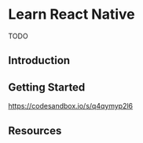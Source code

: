 # Learn React Native

TODO

## Introduction


## Getting Started

https://codesandbox.io/s/q4qymyp2l6


## Resources
